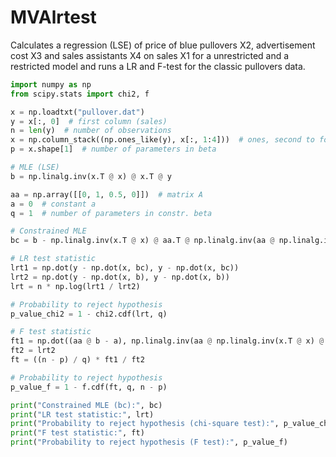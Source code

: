 # MVAlrtest
Calculates a regression (LSE) of price of blue pullovers X2, advertisement cost X3
and sales assistants X4 on sales X1 for a unrestricted and a restricted model and runs a LR and
F-test for the classic pullovers data.

```python
import numpy as np
from scipy.stats import chi2, f

x = np.loadtxt("pullover.dat")
y = x[:, 0]  # first column (sales)
n = len(y)  # number of observations
x = np.column_stack((np.ones_like(y), x[:, 1:4]))  # ones, second to fourth column
p = x.shape[1]  # number of parameters in beta

# MLE (LSE)
b = np.linalg.inv(x.T @ x) @ x.T @ y

aa = np.array([[0, 1, 0.5, 0]])  # matrix A
a = 0  # constant a
q = 1  # number of parameters in constr. beta

# Constrained MLE
bc = b - np.linalg.inv(x.T @ x) @ aa.T @ np.linalg.inv(aa @ np.linalg.inv(x.T @ x) @ aa.T) @ (aa @ b - a)

# LR test statistic
lrt1 = np.dot(y - np.dot(x, bc), y - np.dot(x, bc))
lrt2 = np.dot(y - np.dot(x, b), y - np.dot(x, b))
lrt = n * np.log(lrt1 / lrt2)

# Probability to reject hypothesis
p_value_chi2 = 1 - chi2.cdf(lrt, q)

# F test statistic
ft1 = np.dot((aa @ b - a), np.linalg.inv(aa @ np.linalg.inv(x.T @ x) @ aa.T)) @ (aa @ b - a).T
ft2 = lrt2
ft = ((n - p) / q) * ft1 / ft2

# Probability to reject hypothesis
p_value_f = 1 - f.cdf(ft, q, n - p)

print("Constrained MLE (bc):", bc)
print("LR test statistic:", lrt)
print("Probability to reject hypothesis (chi-square test):", p_value_chi2)
print("F test statistic:", ft)
print("Probability to reject hypothesis (F test):", p_value_f)
```